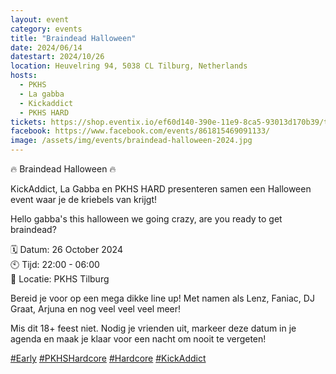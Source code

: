 ```yaml
---
layout: event
category: events
title: "Braindead Halloween"
date: 2024/06/14
datestart: 2024/10/26
location: Heuvelring 94, 5038 CL Tilburg, Netherlands
hosts:
  - PKHS
  - La gabba
  - Kickaddict
  - PKHS HARD
tickets: https://shop.eventix.io/ef60d140-390e-11e9-8ca5-93013d170b39/tickets
facebook: https://www.facebook.com/events/861815469091133/
image: /assets/img/events/braindead-halloween-2024.jpg
---
```


🔥 Braindead Halloween 🔥

KickAddict, La Gabba en PKHS HARD presenteren samen een Halloween event waar je de kriebels van krijgt!

Hello gabba's this halloween we going crazy, are you ready to get braindead?

🗓️ Datum: 26 October 2024  
🕙 Tijd: 22:00 - 06:00  
📍 Locatie: PKHS Tilburg

Bereid je voor op een mega dikke line up! Met namen als Lenz, Faniac, DJ Graat, Arjuna en nog veel veel veel meer!

Mis dit 18+ feest niet. Nodig je vrienden uit, markeer deze datum in je agenda en maak je klaar voor een nacht om nooit te vergeten!

[#Early](https://www.facebook.com/hashtag/early?__eep__=6&__cft__[0]=AZV2uAe5MUfJ4wAR4umt6rXGTM5rp8_tPMQ7V_sEZVHYnDCYcuaBnM5pkZsyQc9CSpg0wDDgWtm8ZwSy-P9_b4qouKEFw3rI9r15hmICh3EpA1TfxiDA5f7Xztxk_oxEtNUNUSOhnANDYUoVuky58GIYZFbTjninvQ17ehxp-iHymQ&__tn__=q) [#PKHSHardcore](https://www.facebook.com/hashtag/pkhshardcore?__eep__=6&__cft__[0]=AZV2uAe5MUfJ4wAR4umt6rXGTM5rp8_tPMQ7V_sEZVHYnDCYcuaBnM5pkZsyQc9CSpg0wDDgWtm8ZwSy-P9_b4qouKEFw3rI9r15hmICh3EpA1TfxiDA5f7Xztxk_oxEtNUNUSOhnANDYUoVuky58GIYZFbTjninvQ17ehxp-iHymQ&__tn__=q) [#Hardcore](https://www.facebook.com/hashtag/hardcore?__eep__=6&__cft__[0]=AZV2uAe5MUfJ4wAR4umt6rXGTM5rp8_tPMQ7V_sEZVHYnDCYcuaBnM5pkZsyQc9CSpg0wDDgWtm8ZwSy-P9_b4qouKEFw3rI9r15hmICh3EpA1TfxiDA5f7Xztxk_oxEtNUNUSOhnANDYUoVuky58GIYZFbTjninvQ17ehxp-iHymQ&__tn__=q) [#KickAddict](https://www.facebook.com/hashtag/kickaddict?__eep__=6&__cft__[0]=AZV2uAe5MUfJ4wAR4umt6rXGTM5rp8_tPMQ7V_sEZVHYnDCYcuaBnM5pkZsyQc9CSpg0wDDgWtm8ZwSy-P9_b4qouKEFw3rI9r15hmICh3EpA1TfxiDA5f7Xztxk_oxEtNUNUSOhnANDYUoVuky58GIYZFbTjninvQ17ehxp-iHymQ&__tn__=q)